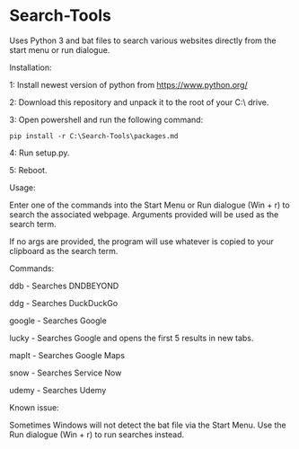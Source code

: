 # Search-Tools

Uses Python 3 and bat files to search various websites directly from the start menu or run dialogue. 

Installation:

1: Install newest version of python from https://www.python.org/

2: Download this repository and unpack it to the root of your C:\ drive.

3: Open powershell and run the following command:

    pip install -r C:\Search-Tools\packages.md

4: Run setup.py.

5: Reboot.

Usage:

Enter one of the commands into the Start Menu or Run dialogue (Win + r) to search the associated webpage. Arguments provided will be used as the search term. 

If no args are provided, the program will use whatever is copied to your clipboard as the search term.

Commands:

ddb - Searches DNDBEYOND

ddg - Searches DuckDuckGo

google - Searches Google

lucky - Searches Google and opens the first 5 results in new tabs.

mapIt - Searches Google Maps

snow - Searches Service Now

udemy - Searches Udemy

Known issue:

Sometimes Windows will not detect the bat file via the Start Menu. Use the Run dialogue (Win + r) to run searches instead.
